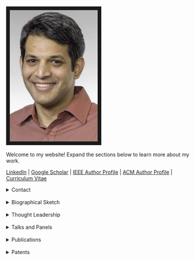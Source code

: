 <a><img src="files/pictures/AkshayPortrait.jpg" 
alt="Akshay Rajhans" width="240" border="10" /></a>

Welcome to my website! Expand the sections below to learn more about my work. 

[LinkedIn](https://www.linkedin.com/in/rajhans) \| [Google Scholar](https://scholar.google.com/citations?user=522zploAAAAJ&hl=en&oi=ao) \| [IEEE Author Profile](https://ieeexplore.ieee.org/author/38232718800) \| [ACM Author Profile](https://dl.acm.org/profile/81421602783) \| [Curriculum Vitae](files/docs/AkshayRajhansCV.pdf)


<details> 
<summary> Contact </summary>
  <div style="padding:20px;">
  <h2>Contact</h2>
  Akshay Rajhans, Ph.D. <br>
  Lead Research Scientist and Head of the Advanced Research & Technology Office<br>
  MathWorks <br>
  arajhans (at) alumni (dot) cmu (dot) edu <br>
  </div>
</details>
<br>

<details>
  <summary>Biographical Sketch</summary>
  <div style="padding:20px;">
<h2>Biographical Sketch</h2>
  
Akshay Rajhans is the Lead Research Scientist at MathWorks where he directs the MathWorks Advanced Research & Technology Office. His team's responsibility includes research and technology innovation programs at MathWorks, including MathWorks Research Summits, MathWorks-funded research collaborations, MATLAB and Simuilink Challenge Projects program, patent program, and more. He and his team members represent MathWorks in the research community in various capacities.<br><br>

Dr. Rajhans has a Ph.D. in Electrical and Computer Engineering from Carnegie Mellon University and an M.S. in Electrical Engineering from the University of Pennsylvania. His background centers around Technical Computing and Model-Based Design, often in the application context of intelligent AI-enabled cyber-physical systems.<br><br>

Earlier in his career, Dr. Rajhans worked on development and application engineering of electronic control systems for diesel-engine applications at Cummins. As a research intern at Bosch, he co-invented a model-based approach to non-intrusive load monitoring.<br><br>
</div>
</details>
<br>


<details>
  <summary>Thought Leadership</summary>
  <div style="padding:20px;">   
  <h2>Thought Leadership</h2>
    <details>
      <summary>Invited Expert for Government Agencies</summary>
      <h3>Invited Expert for Government Agencies</h3>  
        <ul>
          <li><i>Funding Review Panelist</i>, National Science Foundation (NSF), Technology, Innovation, and Partnerships (TIP)
          Directorate, 2023.</li>
          <li><i>User Advisory Committee Member</i>, Dutch Research Council (NWO), Veni grant in Applied and Engineering
          Sciences. Principal Investigator: Prof. Sofie Haessaert. 2021–.</li>
          <li><i>Invited Panelist</i>, NSF Formal Methods in the Field (FMiTF) Principal Investigators’ Meeting, October 2022.</li>
          <li><i>Invited Participant</i>, NIST/NSF/DoD Workshop on Simulation and Machine Learning in Robotics, 2018.</li>
          <li><i>Invited Speaker</i>, NSF Visioning Workshop on International Networks for Advancing Cyber-Physical Systems (CPS)
          Research, Development, and Education Worldwide, part of CPS Week 2018, Porto, Portugal. April 2018.</li>
          <li><i>Invited Panelist</i>, NIST CPS Framework Open Source Workshop, National Institute of Standards and Technology
          (NIST), Gaithersburg, MD, September 2017.</li>
          <li><i>Invited Participant</i>, Exploring the Dimensions of Trustworthiness: Challenges and Opportunities Workshop, National
          Institute of Standards and Technology (NIST), Gaithersburg, MD, August, 2016.</li>
        </ul>
    </details><br>

    <details>
      <summary>Industry Advisory Boards and Committees</summary>
      <h3>Industry Advisory Boards and Committees</h3>    
        <ul>
          <li><i>Industry Advisory Board</i>, MIT’s Climate & Sustainability Consortium, 2021–2023</li>
          <li><i>Industry Challenge Technical Program Committee</i>, Real-Time Systems Symposium (RTSS) 2022</li>
          <li><i>Industry Advisory Committee on Autonomous Vehicles Curriculum</i>, Robotics Engineering Program (now a
          Department) at Worcester Polytechnic Institute, 2017–18</li>
          <li><i>Industry Vice Chair</i>, IFAC Conference on Analysis and Design of Hybrid Systems (ADHS), 2018</li>
          <li><i>Industry Advisory Board</i>, International Symposium on Circuits and Systems (ISCAS), 2018</li>
          <li><i>Global Professional Advisory Community</i>, Association for Computing Machinery (ACM), 2017</li>
        </ul>
    </details><br>

    <details>
      <summary>Editorial Work</summary>
        <h3>Editorial Work</h3>  
        <ul>
          <li><i>Editorial Board Member</i>, Research Directions: Cyber-Physical Systems, Cambridge University Press, 2024-</li>
          <li><i>Associate Editor</i>, Technology Conferences Editorial Board, IEEE Control System Society, 2020–2022.</li>
          <li><i>Editorial Advisory Board Member</i>, “Resilience in Cyber-Physical Systems: From Risk Modelling to Threat
          Counteraction,” F. Flammini (Ed.), Springer.</li>
        </ul>
    </details><br>

    <details>
      <summary>Conference Program Committee Leadership</summary>
      <h3>Conference Program Committee Leadership</h3>  
        <ul>
          <li><i>General Chair</i>: MathWorks Research Summit, 2023– </li>
          <li><i>Program (Co-)Chair</i>: 
            <ul>
              <li>International Conference on Assured Autonomy 2024</li>
              <li>MathWorks Research Summit, Boston edition: 2017–2019, Tokyo edition: 2016–2019</li>
              <li>Fourth International Workshop on Monitoring and Testing of CPS 2019</li>
              <li>Spring Simulation Conference 2020 and 2019: CPS Track</li>
              <li>Winter Simulation Conference 2017: CPS Track</li>
            </ul>
          </li>
          <li><i>Artifact Evaluation Chair</i>: Formal Modeling and Analysis of Timed Systems 2022</li>
          <li><i>Awards Chair</i>: Hybrid Systems: Computation and Control 2018</li>
          <li><i>Demo and Poster Chair</i>: Hybrid Systems: Computation and Control 2017</li>
          <li><i>PC Member</i> (present or past):
            <ul>
              <li><i>Cyber-Physical Systems, etc.</i>: • International Conference on Cyber-Physical Systems • Multi-Paradigm Modeling for Cyber-Physical Systems • Hybrid Systems: Computation and Control • International Conference on Informatics in Control, Automation and Robotics • International Workshop on Formal Co-Simulation of Cyber-Physical Systems • Conference on Analysis and Design of Hybrid Systems</li>
              <li><i>Modeling and Simulation</i>: • Annual Modeling and Simulation Conference • Winter Simulation Conference • Summer Simulation Conference • Spring Simulation Conference</li>
              <li><i>Formal Verification</i>: • Formal Methods (FM) • Numerical Software Verification Workshop</li>
            </ul>          
          </li>
        </ul>
    </details>
  </div>
</details><br>

<details>
  <summary>Talks and Panels</summary>
  <div style="padding:20px;">
  <h2>Talks and Panels</h2>
    <details>
      <summary>Keynote Talks</summary>
      <h3>Keynote Talks</h3>  
        <ul>
          <li>[K3] "<i>A study of cyber-physical system design activity to consider opportunity for AI assistance</i>", 25th International Conference on Model Driven Engineering Languages and Systems (MODELS), Montreal, Canada, October 26, 2022.</li>
          <li>[K2] "<i>Challenges and opportunities in design and operation of intelligent cyber-physical systems</i>", 19th International Runtime Verification Conference, Part of 3rd World Congress on Formal Methods, Porto, Portugal, October 10, 2019.</li>
          <li>[K1] "<i>Multi-Paradigm Modeling for Design and Operation of Intelligent Cyber-Physical Systems</i>", International Workshop on Multi-Paradigm Modeling for Cyber-Physical Systems (MPM4CPS), co-located with the MODELS Conference, Munich, Germany, September 15, 2019.</li>
        </ul>
    </details><br>

    <details>
      <summary>Invited Talks</summary>
      <h3>Invited Talks</h3> 
        <ul>
          <li>[T19] "<i>Academic research to industry practice: success stories and open challenges in model-based approaches</i>",  MODELS Conference Industry Day, Montréal, Canada. October 2022.</li>
          <li>[T18] "<i>Formal Methods for Real-World Cyber-Physical Systems: A Model-Based Design Perspective</i>", Invited Guest Lecture, Brown University, Providence, RI. May 2022.</li>
          <li>[T17] "<i>Engineering Learning-Enabled Cyber-Physical Systems: Challenges and Opportunities</i>", Workshop on Machine Learning in Control (LEAC), part of Cyber-Physical Systems and Internet of Things (CPS-IoT) Week, remotely in Nashville, TN. May 2021.</li>
          <li>[T16] "<i>Formal Methods for Real-World Cyber-Physical Systems: A personal perspective</i>", Invited Guest Lecture, Brown University, remotely in Providence, RI. March 2021.</li>
          <li>[T15] "<i>“Cyber-Physical Systems</i>", Independent Activities Period (IAP), Massachusetts Institute of Technology, remotely in Cambridge, MA. January 2021.</li>
          <li>[T14] "<i>A Model-Based Design Perspective on Challenges and Opportunities in Automated Software Certification</i>", 20th Software Certification Consortium (SCC) Steering Committe Meeting, Annapolis, MD, USA. May 2019.</li>
          <li>[T13] "<i>Specification Formalisms for Cyber-Physical Systems: A Tools Perspective</i>", Dagstuhl Workshop on Specification Formalisms for Modern Cyber-Physical Systems (Seminar 19071), Dagstuhl, Germany. February 2019.</li>
          <li>[T12] "<i>Graphical Modeling of Hybrid Systems with Simulink and Stateflow</i>", Workshop honoring the retirement of Prof. Bruce Krogh, Carnegie Mellon University, Pittsburgh, PA, May 2018.</li>
          <li>[T11] "<i>A Vision for Application-Focused International Collaboration Networks in Cyber-Physical Systems</i>", an NSF Visioning Workshop on International Networks for Advancing CPS Research, Development, and Education Worldwide, part of CPS Week 2018, Porto, Portugal, April 2018.</li>
          <li>[T10] "<i>Heterogeneous Model-Based Design of Tomorrow's Cyber-Physical Systems</i>", ECE Department Colloquia Series, Tufts University, Medford, MA, November 2017.</li>
          <li>[T9] "<i>Model-Based Design of Next Generation Cyber-Physical Systems</i>", LIDS, IDSS, MITei, Lincoln Labs, NSF and IWR Workshop on Rethinking Modeling, Simulations and Control for the Changing Electric Energy Industry, Massachusetts Institute of Technology, Camridge, MA, September 2017.</li> 
          <li>[T8] "<i>Why do we need holistic concern-driven engineering?</i>", NIST CPS Framework Open Source Workshop, National
          Institute of Standards and Technology (NIST), Gaithersburg, MD, September 2017.</li>
          <li>[T7] "<i>Challenges and Opportunities for Intelligent Transportation Systems</i>", Robotica 2017, Newton, MA, June 2017.</li>
          <li>[T6] "<i>Model-Based Design of Connected Autonomous Vehicles</i>", 2nd IEEE Summer School on Connected and Autonomous Vehicles, Worcester Polytechnic Institute, Worcester, MA, USA. May 2017.</li>
          <li>[T5] "<i>Model-Based Design Challenges for Cyber-Physical Systems</i>", Expeditions in Computer Augmented Program Engineering (ExCAPE) Principal Investigators' (PI) Meeting, University of Pennsylvania, Philadelphia, PA, USA. May 2017.</li>
          <li>[T4] "<i>Safety in Freely-Composed Cyber-Physical Systems—Challenges and Opportunities</i>", with Pieter Mosterman, Exploring the Dimensions of Trustworthiness: Challenges and Opportunities Workshop, National Institute of Standards and Technology (NIST), Gaithersburg, MD, USA. August, 2016.</li>
          <li>[T3] "<i>Recent Advancements in MathWorks Verification and Validation Tools and Techniques</i>", CPS V&V I&F Workshop, Carnegie Mellon University, Pittsburgh, PA, USA. May 2016.</li>
          <li>[T2] "<i>Verification of Systems Using Robust Temporal Logic Testing</i>", Specification and Verification Center Seminar, Carnegie Mellon University, Pittsburgh, PA, USA. August 2008.</li>
          <li>[T1] "<i>Robustness of Temporal Logic Specifications for Testing of Signals</i>", Specification and Verification Center Seminar, Carnegie Mellon University, Pittsburgh, PA, USA. August 2008.</li>
        </ul>
    </details><br>

    <details>
      <summary>Panels</summary>
        <h3>Panels</h3>  
        <ul>
          <li>[PNL9] "<i>Formal Methods in the Field"</i>", National Science Foundation (NSF) Panel part of the Formal Methods in the Field (FMitF) PI Meeting Days, November 2022.</li>
          <li>[PNL8] "<i>What disruptive technologies are expected to be most influential for the future industrial practice of model-based systems engineering?"</i>", MODELS Conference Industry Day, October 2022.</li>
          <li>[PNL7] "<i>Challenges in Satisfying the Need and Promotion of Modeling & Simulation Workforce</i>", Winter Simulation Conference, December 2021.</li>
          <li>[PNL6] "<i>Control for Climate Change Mitigation and Adaptation</i>", IEEE CSS Workshop on Control for Societal Challenges, June 2021.</li>
          <li>[PNL5] "<i>Future Challenges for Autonomous & Intelligent Transportation</i>", IEEE Situational Awareness For Emerging Network Enabled Transportation Systems (SAFENETS) Workshop, October 2019.</li>
          <li>[PNL4] "<i>Hybrid Simulation for Cyber Physical Systems – Where are we Going Regarding Complexity, Intelligence, and Adaptability of CPS Using Simulation</i>", Symposium on M&S of Complex, Intelligent, Adaptive and Autonomous Systems (MSCIAAS) panel at Spring Simulation Multi-Conference (SpringSim), May 2018.</li>
          <li>[PNL3] "<i>What are the challenges posed to CPS theory by modern applications?</i>", Joint HSCC-ICCPS Panel, part of CPS Week 2018.</li>
          <li>[PNL2] "<i>Why do we need holistic concern-driven engineering?</i>", at the NIST CPS Framework Open Source Workshop, September 2017.</li> 
          <li>[PNL1] "<i>Safe Control of Connected and Autonomous Vehicles</i>", First Workshop on Safe Control of Connected and Autonomous Vehicles (SCAV), affiliated with Cyber-Physical Systems Week (CPS Week) 2017, April 2017.</li>
        </ul>
    </details><br>

  </div>
</details>
<br>

<details>
  <summary>Publications</summary>
  <div style="padding:20px;">
  <h2>Publications</h2>
  <details>
    <summary>Visioning Work</summary>
    <h3>Visioning Work</h3>    
    <ul>
      <li>[V8] Pramod Khargonekar, Tariq Samad, Saurabh Amin, Aranya Chakrabortty, Fabrizio Dabbene, Amritam Das, Masayuki Fujita, Mario Garcia-Sanz, Dennice Gayme, Marija Ilic, Iven Mareels, Kevin L. Moore, Lucy Y. Pao, Akshay Rajhans, Jakob Stoustrup, Juanid Zafar, Margret Bauer, "<em>Climate Change Mitigation, Adaptation, and Resilience: Challenges and opportunities for the Control Systems Community</em>", IEEE Control Systems Magazine, Volume: 44, Issue: 3, Pages: 33–51, June 2024.</li>
      <li>[V7] Andrew Alleyne, et al., "<em>Control for Societal-scale Challenges: Road Map 2030</em>", A. M. Annaswamy, K. H. Johansson, and G. J. Pappas, eds, IEEE Control Systems Society Publication, 2023. https://ieeecss.org/control-societal-scale-challenges-roadmap-2030.</li>
      <li>[V6] H. Sarjoughian, E. Yellig, J. Nutaro, A. Rajhans, "<em>Challenges in Satisfying the Need and Promotion of Modeling & Simulation Workforce</em>", Winter Simulation Conference (WSC) 2021.</li> 
      <li>[V5] F. Allgöwer, J. Borges de Sousa, J. Kapinski, P. Mosterman, J. Oehlerking, P. Panciatici, M. Prandini, A. Rajhans, P. Tabuada, and P. Wenzelburger, "<em>Position paper on the challenges posed by modern applications to cyber-physical systems theory</em>", Nonlinear Analysis: Hybrid Systems, Volume 34, Pages 147-165, November 2019.</li> 
      <li>[V4] A. Donze and A. Rajhans, "<em>Tools Perspective</em>", J. V. Deshmukh, O. Maler, and D. Nickovic, eds., "<em>Specification Formalisms for Modern Cyber-Physical Systems (Dagstuhl Seminar 19071)</em>", Dagstuhl 2019.</li>
      <li>[V3] A. Rajhans and P. J. Mosterman, "<em>A Vision for Application-Focused International Collaboration Networks in CPS</em>", NSF Visioning Workshop for International Collaborations for Advancing CPS Research, Development, and Education Worldwide, part of CPS Week 2018.</li>
      <li>[V2] S. Anderson, B. Boots, A. Byravan, E. Drumwright, C. Duriez, D. Fox, G. Hager, J. Hodgins, A. Jain, A. Kapoor, D. Koditschek, N. Koenig, E. Lee, C. Li, K. Liu, F. Meier, D. Negrut, A. Rajhans, L. Righetti, A. Rodriguez, S. Schaal, J. Tan, Y. Tassa, E. Todorov, and J. Trinkle, "<em>On the Use of Modeling and Simulation in Robotics</em>", Workshop Report, NIST/NSF/DoD Workshop on Simulation and Machine Learning in Robotics, 2018.</li> 
      <li>[V1] A. Tolk, F. Barros, A. D’Ambrogio, A. Rajhans, P. J. Mosterman, S. S. Shetty, M. K. Traoré, H. Vangheluwe, and L. Yilmaz, "<em>Hybrid Simulation for Cyber Physical Systems – A Panel on Where are we Going Regarding Complexity, Intelligence, and Adaptability of CPS Using Simulation</em>", Spring Simulation Multi-Conference, 2018.</li>
    </ul>
  </details><br>

  <details>
    <summary>Technical Publications</summary>
    <h3>Technical Publications</h3>  
      <ul>
        <li>[P28] Claudio Menghi, Eugene Balai, Darren Valovcin, Christoph Sticksel, Akshay Rajhans, "<i>Completeness and Consistency of Tabular Requirements: an SMT-Based Verification Approach</i>", under review.</li>
        <li>[P27] Abenezer Taye, Roberto Valenti, Akshay Rajhans, Anastasia Mavrommati, Pieter Mosterman, and Peng Wei, "<i>Safe and Scalable Real-Time Trajectory Planning Framework for Urban Air Mobility</i>", AIAA Journal of Aerospace Information Systems, April 2024.</li>
        <li>[P26] Federico Formica, Tony Fan, Akshay Rajhans, Vera Pantelic, Mark Lawford, Claudio Menghi, "<i>Simulation-based Testing of Simulink Models with Test Sequence and Test Assessment Blocks</i>", IEEE Transactions on Software Engineering, Volume: 50, Issue: 2, February 2024.</li>
        <li>[P25] Mattia Di Florio, Vijay Iyer, Akshay Rajhans, Stefano Buccelli, and Michela Chiappalone, "<i>Model-based Online Implementation of Spike Detection Algorithms for Neuroengineering Applications</i>", 44th Annual International Conference of the IEEE Engineering in Medicine and Biology Society (EMBS'22).</li>
        <li>[P24] A. Rajhans, A. Mavrommati, P.J. Mosterman, and R.G. Valenti, "<i>Specification and Runtime Verification of Temporal Assessments in Simulink</i>", 21st International Conference on Runtime Verification (RV) 2021.</li> 
        <li>[P23] A. Mavrommati, C. Osario, R.G. Valenti, A. Rajhans, and P.J. Mosterman, "<i>An Application of Model Predictive Control to Reactive Motion Planning of Robot Manipulators</i>", 17th IEEE International Conference on Automation Science and Engineering (CASE) 2021.</li> 
        <li>[P22] M. A. Rodriguez, X. Zhao, H. Song, R. Valenti, A. Rajhans, P. Mosterman, Y. Diaz-Mercado, and H. K. Fathy, "<i>A Gradient-Based Approach for Coordinating Smart Vehicles and Traffic Lights at Intersections</i>", IEEE Control Systems Letters,  Volume: 5, Issue: 6, Dec. 2021.</li>
        <li>[P21] M. A. Rodriguez, X. Zhao, H. Song, R. Valenti, A. Rajhans, P. Mosterman, Y. Diaz-Mercado, and H. K. Fathy, "<i>A Gradient-Based Approach for Coordinating Smart Vehicles and Traffic Lights at Intersections</i>", American Control Conference (ACC) 2021.</li>
        <li>[P20] N. Visnevski, T. Hubscher-Younger, A. Rajhans, and B. Meng, "<i>Automatic Synthesis of Information Flow Driven Execution Managers for Embedded Software Applications</i>", AIAA/IEEE Digital Avionics Systems Conference (DASC) 2020. <em><b>Best in Session Award</b></em>.</li> 
        <li>[P19] P. J. Mosterman, A. Rajhans, A. Mavrommati, R. G. Valenti, "<i>Simulation of Hybrid Dynamic Systems</i>", John Baillieul, Tariq Samad, eds., Encyclopedia of Systems and Control, Springer, Living Edition. First online: August 2020.</li>
        <li>[P18] Z. Tu, A. Dimas, M. N. Kurt, A. Mavrommati, P. J. Mosterman, A. Rajhans, and R. G. Valenti, "<i>A Simulator for trading traffic privileges by selfish driving cars</i>", Spring Simulation Conference, 2020.</li>
        <li>[P17] S. Castro, P. J. Mosterman, A. H. Rajhans, and R. G. Valenti, "<i>Challenges in the Operation and Design of Intelligent Cyber-Physical Systems</i>", Book Chapter. *Complexity Challenges in Cyber Physical Systems: Using Modeling and Simulation (M&S) to Support Intelligence, Adaptation and Autonomy*, Saurabh Mittal and Andreas Tolk, Eds., Wiley, January 2020.</li>
        <li>[P16] J.-F. Kempf, Khoo Y. P., and A. Rajhans, "<i>Specification and Assessment of Temporal Requirements using Simulink Test</i>", Fourth International Workshop on Monitoring and Testing of Cyber-Physical Systems (MT-CPS 2019, part of CPS-IoT Week 2019.</li> 
        <li>[P15] A. Rajhans and D. Lluch, "<i>A Digital Twin Approach to Online Monitoring in Industrial Internet of Things Applications</i>", Fourth International Workshop on Monitoring and Testing of Cyber-Physical Systems (MT-CPS 2019), part of CPS-IoT Week 2019.</li> 
        <li>[P14] A. Rajhans, S. Avadhanula, A. Chutinan, P. J. Mosterman, and F. Zhang, "<i>Graphical Hybrid Automata with Simulink and Stateflow</i>", 21st International Conference on Hybrid Systems: Computation and Control, 2018.</li>
        <li>[P13] A. Rajhans, S. Avadhanula, A. Chutinan, P. J. Mosterman, and F. Zhang, "<i>Graphical Modeling of Hybrid Dynamics with Simulink and Stateflow</i>", 21st ACM International Conference on Hybrid Systems: Computation and Control, 2018. <em><b>Best Repeatability Evaluation Award Finalist</b></em>.</li> 
        <li>[P12] A. Rajhans, A. Bhave, I. Ruchkin, B. Krogh, D. Garlan, A. Platzer, and B. Schmerl, "<i>Supporting Heterogeneity in Cyber-Physical System Architectures</i>", IEEE Transactions on Automatic Control's Special Issue on Control of Cyber-Physical Systems, Vol. 59, Issue 12, pages 3178-3193.</li>
        <li>[P11] M. Althoff, A. Rajhans, B. Krogh, S. Yaldiz, X. Li, and L. Pileggi, "<i>Formal Verification of Phase-Locked Loops Using Reachability Analysis and Continuization</i>", Communications of the ACM, Vol. 56, Issue 10, pages: 97-104. <em><b>Research Highlight</b></em>. Accompanying Technical Perspective by Prof. Rajeev Alur: https://cacm.acm.org/magazines/2013/10/168175-technical-perspective-can-we-verify-cyber-physical-systems.</li>
        <li>[P10] Y. Deng, A. Rajhans, and A. A. Julius, "<i>STRONG: A Trajectory-Based Verification Toolbox for Hybrid Systems</i>", 10th International Conference on Quantitative Evaluation of SysTems (QEST), 2013.</li>
        <li>[P9] A. Rajhans and B. H. Krogh, "<i>Compositional Heterogeneous Abstraction</i>", 16th ACM International Conference on Hybrid Systems: Computation and Control, 2013.</li> 
        <li>[P8] A. Rajhans and B. H. Krogh, "<i>Heterogeneous Verification of Cyber-Physical Systems Using Behavior Relations</i>", 15th ACM International Conference on Hybrid Systems: Computation and Control, 2012.</li> 
        <li>[RP7] A. Rajhans, A. Bhave, S. Loos, B. H. Krogh, A. Platzer, and D. Garlan, "<i>Using Parameters in Architectural Views to Support Heterogeneous Design and Verification</i>", 50th IEEE Conference on Decision and Control, 2011.</li>
        <li>[P6] M. Althoff, A. Rajhans, B. H. Krogh, S. Yaldiz, X. Li, and L. Pileggi, "<i>Formal Verification of Phase-Locked Loops Using Reachability Analysis and Continuization</i>", IEEE/ACM International Conference on Computer-Aided Design (ICCAD), 2011. <em><b>William J. McCalla Best Paper Award</b></em>.</li> 
        <li>[P5] M. Althoff, A. Rajhans, B. H. Krogh, S. Yaldiz, X. Li, and L. Pileggi, "<i>Using Continuization in Rechability Analysis for the Verification of a Phase-Locked Loop</i>", Frontiers in Analog Circuit (FAC) Synthesis and Verification, co-located with Computer-Aided Verification (CAV) 2011.</li>
        <li>[P4] A. Bhave, D. Garlan, B. H. Krogh, S. Loos, A. Platzer, A. Rajhans, and B. Schmerl, "<i>Multi-View Consistency in Architectures for Cyber-Physical Systems</i>", Safe and Secure Systems & Software Symposium (S5) 2011.</li>
        <li>[P3] A. Bhave, D. Garlan, B. Krogh, A. Rajhans, and B. Schmerl, "<i>Augmenting Software Architectures with Physical Components</i>", Embedded Real Time Software and Systems (ERTS^2), 2010.</li>
        <li>[P2] A. Rajhans, S.-W. Cheng, B. Schmerl, D. Garlan, B. H. Krogh, C. Agbi, and A. Bhave, "<i>An Architectural Approach to the Design and Analysis of Cyber-Physical Systems</i>", Third International Workshop on Multi-Paradigm Modeling (MPM), 2009.</li>
        <li>[P1] A. Donzé, B. H. Krogh, and A. Rajhans, "<i>Parameter Synthesis for Hybrid Systems with an Application to Simulink Models</i>", 12th IEEE/ACM International Conference on Hybrid Systems: Computation and Control, 2009.</li>
      </ul>
  </details><br>

  <details>
    <summary>Theses</summary>
    <h3>Theses</h3>    
      <ul>
        <li>[Th2] A. Rajhans, "<i>Multi-Model Heterogeneous Verification of Cyber-Physical Systems</i>", PhD Thesis, Carnegie Mellon University, 2013. Advisor: Bruce Krogh</li>
        <li>[Th1] A. Rajhans, "<i>Development of Robust Testing Toolbox for Hybrid Systems</i>", MSE Thesis, University of Pennsylvania, 2007. Advisor: Prof. George Pappas</li>
      </ul>
  </details><br>
  </div>
</details>
<br>

<details>
    <summary>Patents</summary>
      <ul>
        <li>[PP1] Andrews, B., Benitez, D., Raghunathan, B., Rajhans, A., "<i>Method for Non-Intrusive Load Monitoring using a Hybrid System State Estimation Approach</i>".</li>
      </ul>
</details><br>

